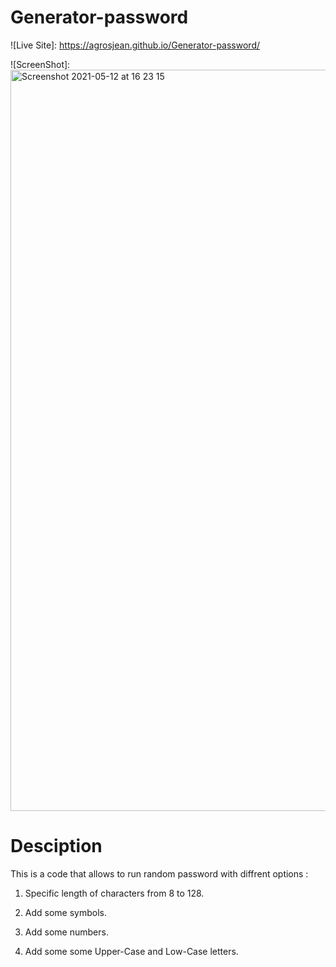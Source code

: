 # Generator-password

![Live Site]: https://agrosjean.github.io/Generator-password/

![ScreenShot]: <img width="1186" alt="Screenshot 2021-05-12 at 16 23 15" src="https://user-images.githubusercontent.com/74931814/118043098-ecfab980-b342-11eb-95d6-dc9b26e6b966.png">





# Desciption 

This is a code that allows to run random password with diffrent options : 
 
1) Specific length of characters from 8 to 128. 

2) Add some symbols. 

3) Add some numbers. 

4) Add some some Upper-Case and Low-Case letters. 



